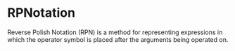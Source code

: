 # RPNotation
Reverse Polish Notation (RPN) is a method for representing expressions in which the operator symbol is placed after the arguments being operated on. 
